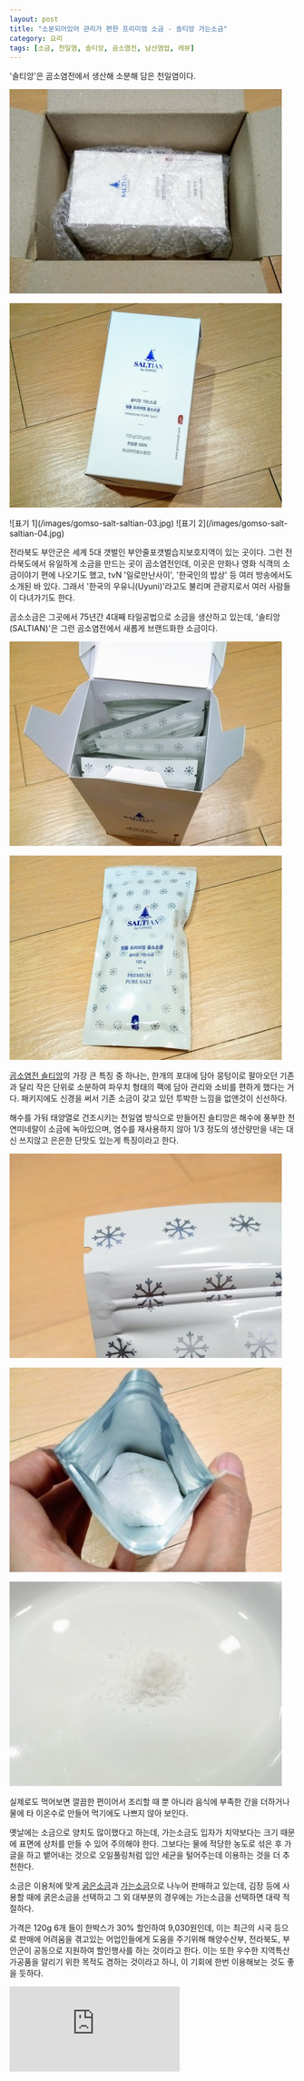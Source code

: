 ```yaml
---
layout: post
title: "소분되어있어 관리가 편한 프리미엄 소금 - 솔티앙 가는소금"
category: 요리
tags: [소금, 천일염, 솔티앙, 곰소염전, 남선염업, 레뷰]
---
```


'솔티앙'은 곰소염전에서 생산해 소분해 담은 천일염이다.

![택배](/images/gomso-salt-saltian-01.jpg)

![포장](/images/gomso-salt-saltian-02.jpg)

<p class="center" markdown="1">
![표기 1](/images/gomso-salt-saltian-03.jpg)
![표기 2](/images/gomso-salt-saltian-04.jpg)
</p>

전라북도 부안군은 세계 5대 갯벌인 부안줄포갯벌습지보호지역이 있는 곳이다.
그런 전라북도에서 유일하게 소금을 만드는 곳이 곰소염전인데,
이곳은 만화나 영화 식객의 소금이야기 편에 나오기도 했고,
tvN '일로만난사이', '한국인의 밥상' 등 여러 방송에서도 소개된 바 있다.
그래서 '한국의 우유니(Uyuni)'라고도 불리며 관광지로서 여러 사람들이 다녀가기도 한다.

곰소소금은 그곳에서 75년간 4대째 타일공법으로 소금을 생산하고 있는데,
'솔티앙(SALTIAN)'은 그런 곰소염전에서 새롭게 브랜드화한 소금이다.

![개봉 1](/images/gomso-salt-saltian-05.jpg)

![파우치](/images/gomso-salt-saltian-06.jpg)

[곰소염전 솔티앙](http://www.gomsosalt.com/)의 가장 큰 특징 중 하나는,
한개의 포대에 담아 뭉텅이로 팔아오던 기존과 달리
작은 단위로 소분하여 파우치 형태의 팩에 담아 관리와 소비를 편하게 했다는 거다.
패키지에도 신경을 써서 기존 소금이 갖고 있던 투박한 느낌을 없앤것이 신선하다.

해수를 가둬 태양열로 건조시키는 천일염 방식으로 만들어진 솔티앙은
해수에 풍부한 천연미네랄이 소금에 녹아있으며,
염수를 재사용하지 않아 1/3 정도의 생산량만을 내는 대신
쓰지않고 은은한 단맛도 있는게 특징이라고 한다.

![이지컷 & 지퍼](/images/gomso-salt-saltian-07.jpg)

![개봉 2](/images/gomso-salt-saltian-08.jpg)

![소금](/images/gomso-salt-saltian-09.jpg)

실제로도 먹어보면 깔끔한 편이어서 조리할 때 뿐 아니라 음식에 부족한 간을 더하거나
물에 타 이온수로 만들어 먹기에도 나쁘지 않아 보인다.

옛날에는 소금으로 양치도 많이했다고 하는데,
가는소금도 입자가 치약보다는 크기 때문에 표면에 상처를 만들 수 있어 주의해야 한다.
그보다는 물에 적당한 농도로 섞은 후 가글을 하고 뱉어내는 것으로
오일풀링처럼 입안 세균을 털어주는데 이용하는 것을 더 추천한다.

소금은 이용처에 맞게 [굵은소금](http://ffasha.com/products/5607566907)과 [가는소금](http://ffasha.com/products/5607554996)으로 나누어 판매하고 있는데,
김장 등에 사용할 때에 굵은소금을 선택하고
그 외 대부분의 경우에는 가는소금을 선택하면 대략 적절하다.

가격은 120g 6개 들이 한박스가 30% 할인하여 9,030원인데,
이는 최근의 시국 등으로 판매에 어려움을 겪고있는 어업인들에게 도움을 주기위해
해양수산부, 전라북도, 부안군이 공동으로 지원하여 할인행사를 하는 것이라고 한다.
이는 또한 우수한 지역특산 가공품을 알리기 위한 목적도 겸하는 것이라고 하니,
이 기회에 한번 이용해보는 것도 좋을 듯하다.



![스폰서 배너](https://www.revu.net/campaign/img.php?p=75808cf3e64e16fa8a1a9e5cae50e58745fc45acfbd5025446c98fb2d9ac67a3&v=4 "이 글은 레뷰를 통해 해당 업체에서 제품을 받아 작성했다.")
